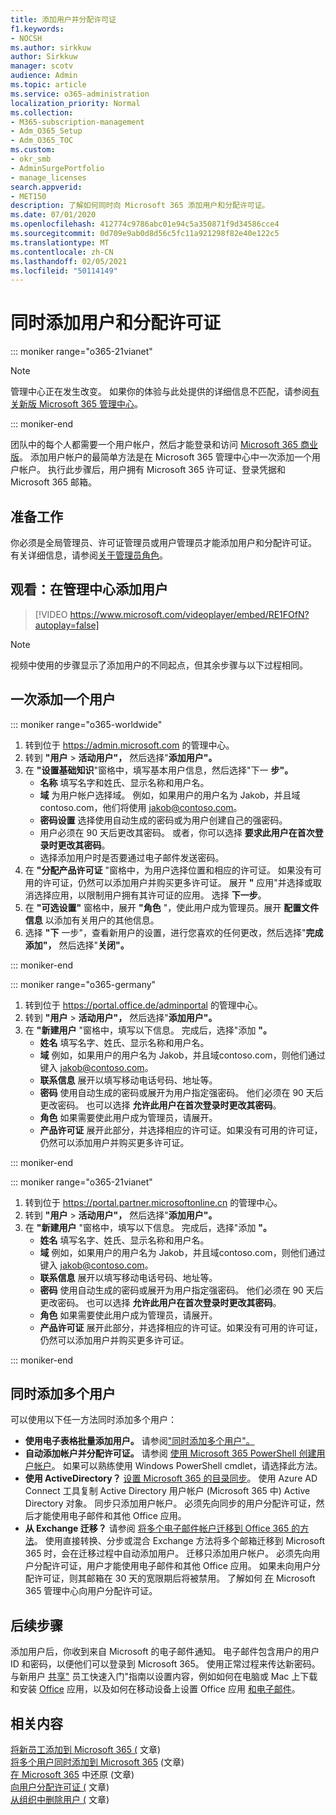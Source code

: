 ```yaml
---
title: 添加用户并分配许可证
f1.keywords:
- NOCSH
ms.author: sirkkuw
author: Sirkkuw
manager: scotv
audience: Admin
ms.topic: article
ms.service: o365-administration
localization_priority: Normal
ms.collection:
- M365-subscription-management
- Adm_O365_Setup
- Adm_O365_TOC
ms.custom:
- okr_smb
- AdminSurgePortfolio
- manage_licenses
search.appverid:
- MET150
description: 了解如何同时向 Microsoft 365 添加用户和分配许可证。
ms.date: 07/01/2020
ms.openlocfilehash: 412774c9786abc01e94c5a350871f9d34586cce4
ms.sourcegitcommit: 0d709e9ab0d8d56c5fc11a921298f82e40e122c5
ms.translationtype: MT
ms.contentlocale: zh-CN
ms.lasthandoff: 02/05/2021
ms.locfileid: "50114149"
---
```

# <a name="add-users-and-assign-licenses-at-the-same-time"></a>同时添加用户和分配许可证

::: moniker range="o365-21vianet"

> [!NOTE]
> 管理中心正在发生改变。 如果你的体验与此处提供的详细信息不匹配，请参阅[有关新版 Microsoft 365 管理中心](https://docs.microsoft.com/microsoft-365/admin/microsoft-365-admin-center-preview?view=o365-21vianet&preserve-view=true)。

::: moniker-end

团队中的每个人都需要一个用户帐户，然后才能登录和访问 [Microsoft 365 商业版](https://www.microsoft.com/microsoft-365/business)。 添加用户帐户的最简单方法是在 Microsoft 365 管理中心中一次添加一个用户帐户。 执行此步骤后，用户拥有 Microsoft 365 许可证、登录凭据和 Microsoft 365 邮箱。

## <a name="before-you-begin"></a>准备工作

你必须是全局管理员、许可证管理员或用户管理员才能添加用户和分配许可证。 有关详细信息，请参阅[关于管理员角色](../../admin/add-users/about-admin-roles.md)。

## <a name="watch-add-users-in-the-admin-center"></a>观看：在管理中心添加用户

> [!VIDEO https://www.microsoft.com/videoplayer/embed/RE1FOfN?autoplay=false]

> [!NOTE]
> 视频中使用的步骤显示了添加用户的不同起点，但其余步骤与以下过程相同。

## <a name="add-users-one-at-a-time"></a>一次添加一个用户

::: moniker range="o365-worldwide"

1. 转到位于 <https://admin.microsoft.com> 的管理中心。
2. 转到 **"用户** > **活动用户"，** 然后选择"**添加用户"。**
3. 在 **"设置基础知识**"窗格中，填写基本用户信息，然后选择"下一 **步"。**
    - **名称** 填写名字和姓氏、显示名称和用户名。
    - **域** 为用户帐户选择域。 例如，如果用户的用户名为 Jakob，并且域contoso.com，他们将使用 jakob@contoso.com。
    - **密码设置** 选择使用自动生成的密码或为用户创建自己的强密码。
    - 用户必须在 90 天后更改其密码。 或者，你可以选择 **要求此用户在首次登录时更改其密码**。
    - 选择添加用户时是否要通过电子邮件发送密码。
4. 在 **"分配产品许可证** "窗格中，为用户选择位置和相应的许可证。 如果没有可用的许可证，仍然可以添加用户并购买更多许可证。 展开 **"** 应用"并选择或取消选择应用，以限制用户拥有其许可证的应用。 选择 **下一步**。
5. 在 **"可选设置"** 窗格中，展开 **"角色** "，使此用户成为管理员。展开 **配置文件信息** 以添加有关用户的其他信息。
6. 选择 **"下** 一步"，查看新用户的设置，进行您喜欢的任何更改，然后选择"**完成添加"，** 然后选择"**关闭"。**

::: moniker-end

::: moniker range="o365-germany"

1. 转到位于 <https://portal.office.de/adminportal> 的管理中心。
2. 转到 **"用户** > **活动用户"，** 然后选择"**添加用户"。**
3. 在 **"新建用户** "窗格中，填写以下信息。 完成后，选择"添加 **"。**
    - **姓名** 填写名字、姓氏、显示名称和用户名。
    - **域** 例如，如果用户的用户名为 Jakob，并且域contoso.com，则他们通过键入 jakob@contoso.com。
    - **联系信息** 展开以填写移动电话号码、地址等。
    - **密码** 使用自动生成的密码或展开为用户指定强密码。 他们必须在 90 天后更改密码。 也可以选择 **允许此用户在首次登录时更改其密码**。
    - **角色** 如果需要使此用户成为管理员，请展开。
    - **产品许可证** 展开此部分，并选择相应的许可证。如果没有可用的许可证，仍然可以添加用户并购买更多许可证。

::: moniker-end

::: moniker range="o365-21vianet"

1. 转到位于 <https://portal.partner.microsoftonline.cn> 的管理中心。
2. 转到 **"用户** > **活动用户"，** 然后选择"**添加用户"。**
3. 在 **"新建用户** "窗格中，填写以下信息。 完成后，选择"添加 **"。**
    - **姓名** 填写名字、姓氏、显示名称和用户名。
    - **域** 例如，如果用户的用户名为 Jakob，并且域contoso.com，则他们通过键入 jakob@contoso.com。
    - **联系信息** 展开以填写移动电话号码、地址等。
    - **密码** 使用自动生成的密码或展开为用户指定强密码。 他们必须在 90 天后更改密码。 也可以选择 **允许此用户在首次登录时更改其密码**。
    - **角色** 如果需要使此用户成为管理员，请展开。
    - **产品许可证** 展开此部分，并选择相应的许可证。如果没有可用的许可证，仍然可以添加用户并购买更多许可证。

::: moniker-end

## <a name="add-multiple-users-at-the-same-time"></a>同时添加多个用户

可以使用以下任一方法同时添加多个用户：

- **使用电子表格批量添加用户。** 请参阅["同时添加多个用户"。](https://docs.microsoft.com/microsoft-365/enterprise/add-several-users-at-the-same-time)
- **自动添加帐户并分配许可证。** 请参阅 [使用 Microsoft 365 PowerShell 创建用户帐户](https://docs.microsoft.com/microsoft-365/enterprise/create-user-accounts-with-microsoft-365-powershell)。 如果可以熟练使用 Windows PowerShell cmdlet，请选择此方法。
- **使用 ActiveDirectory？** [设置 Microsoft 365 的目录同步](https://docs.microsoft.com/microsoft-365/enterprise/set-up-directory-synchronization)。 使用 Azure AD Connect 工具复制 Active Directory 用户帐户 (Microsoft 365 中) Active Directory 对象。 同步只添加用户帐户。 必须先向同步的用户分配许可证，然后才能使用电子邮件和其他 Office 应用。
- **从 Exchange 迁移？** 请参阅 [将多个电子邮件帐户迁移到 Office 365 的方法](https://docs.microsoft.com/Exchange/mailbox-migration/mailbox-migration)。 使用直接转换、分步或混合 Exchange 方法将多个邮箱迁移到 Microsoft 365 时，会在迁移过程中自动添加用户。 迁移只添加用户帐户。 必须先向用户分配许可证，用户才能使用电子邮件和其他 Office 应用。 如果未向用户分配许可证，则其邮箱在 30 天的宽限期后将被禁用。 了解如何 [在](../manage/assign-licenses-to-users.md) Microsoft 365 管理中心向用户分配许可证。

## <a name="next-steps"></a>后续步骤

添加用户后，你收到来自 Microsoft 的电子邮件通知。 电子邮件包含用户的用户 ID 和密码，以便他们可以登录到 Microsoft 365。 使用正常过程来传达新密码。 与新用户 [共享"](https://support.microsoft.com/office/b9700090-ce64-4046-ab92-ce8488a7bc0f) 员工快速入门"指南以设置内容，例如如何在电脑或 Mac 上下载和安装 [Office](https://support.microsoft.com/office/4414eaaf-0478-48be-9c42-23adc4716658) 应用，以及如何在移动设备上设置 Office 应用 [和电子邮件](https://support.microsoft.com/office/7dabb6cb-0046-40b6-81fe-767e0b1f014f)。

## <a name="related-content"></a>相关内容

[将新员工添加到 Microsoft 365 (](add-new-employee.md) 文章) \
[将多个用户同时添加到 Microsoft 365](https://docs.microsoft.com/microsoft-365/enterprise/add-several-users-at-the-same-time) (文章) \
[在 Microsoft 365](restore-user.md) 中还原 (文章) \
[向用户分配许可证 (](../manage/assign-licenses-to-users.md) 文章) \
[从组织中删除用户 (](delete-a-user.md) 文章) 
